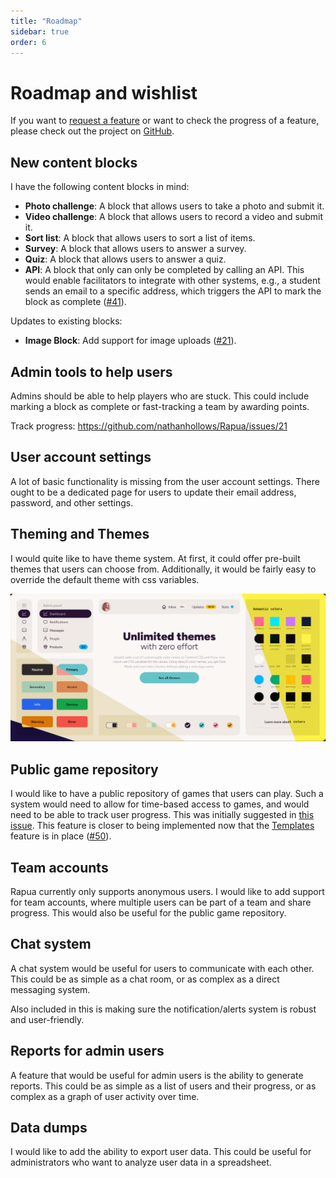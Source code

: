 ```yaml
---
title: "Roadmap"
sidebar: true
order: 6
---
```


# Roadmap and wishlist

If you want to [request a feature](https://github.com/nathanhollows/Rapua/issues/new?assignees=&labels=&projects=&template=feature_request.md) or want to check the progress of a feature, please check out the project on [GitHub](https://github.com/nathanhollows/Rapua/issues).

## New content blocks

I have the following content blocks in mind:

- **Photo challenge**: A block that allows users to take a photo and submit it.
- **Video challenge**: A block that allows users to record a video and submit it.
- **Sort list**: A block that allows users to sort a list of items.
- **Survey**: A block that allows users to answer a survey.
- **Quiz**: A block that allows users to answer a quiz.
- **API**: A block that only can only be completed by calling an API. This would enable facilitators to integrate with other systems, e.g., a student sends an email to a specific address, which triggers the API to mark the block as complete ([#41](https://github.com/nathanhollows/Rapua/issues/41)).

Updates to existing blocks:

- **Image Block**: Add support for image uploads ([#21](https://github.com/nathanhollows/Rapua/issues/21)).

## Admin tools to help users

Admins should be able to help players who are stuck. This could include marking a block as complete or fast-tracking a team by awarding points.

Track progress: https://github.com/nathanhollows/Rapua/issues/21

## User account settings

A lot of basic functionality is missing from the user account settings. There ought to be a dedicated page for users to update their email address, password, and other settings.

## Theming and Themes

I would quite like to have theme system. At first, it could offer pre-built themes that users can choose from. Additionally, it would be fairly easy to override the default theme with css variables.

![Theme demonstration from [DaisyUI](https://daisyui.com/)](/static/images/docs/developer/themes.png)

## Public game repository

I would like to have a public repository of games that users can play. Such a system would need to allow for time-based access to games, and would need to be able to track user progress. This was initially suggested in [this issue](https://github.com/nathanhollows/Rapua/issues/11). This feature is closer to being implemented now that the [Templates](/docs/user/templates) feature is in place ([#50](https://github.com/nathanhollows/Rapua/issues/50)).
## Team accounts

Rapua currently only supports anonymous users. I would like to add support for team accounts, where multiple users can be part of a team and share progress. This would also be useful for the public game repository.

## Chat system

A chat system would be useful for users to communicate with each other. This could be as simple as a chat room, or as complex as a direct messaging system.

Also included in this is making sure the notification/alerts system is robust and user-friendly.

## Reports for admin users

A feature that would be useful for admin users is the ability to generate reports. This could be as simple as a list of users and their progress, or as complex as a graph of user activity over time.

## Data dumps

I would like to add the ability to export user data. This could be useful for administrators who want to analyze user data in a spreadsheet.
